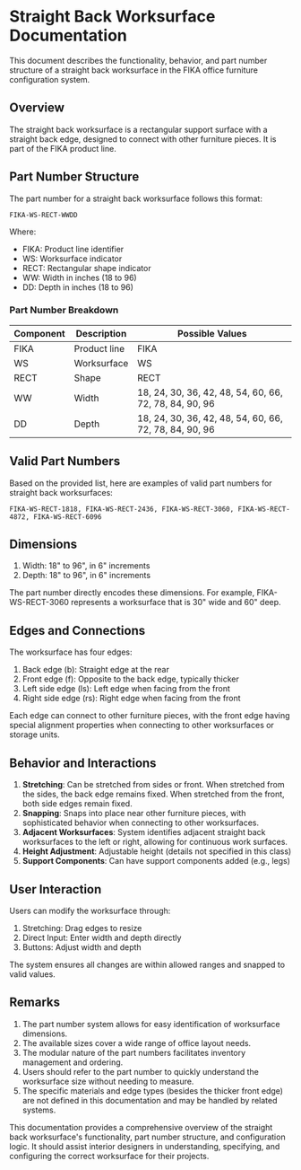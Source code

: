 # Straight Back Worksurface Documentation

This document describes the functionality, behavior, and part number structure of a straight back worksurface in the FIKA office furniture configuration system.

## Overview

The straight back worksurface is a rectangular support surface with a straight back edge, designed to connect with other furniture pieces. It is part of the FIKA product line.

## Part Number Structure

The part number for a straight back worksurface follows this format:

```
FIKA-WS-RECT-WWDD
```

Where:
- FIKA: Product line identifier
- WS: Worksurface indicator
- RECT: Rectangular shape indicator
- WW: Width in inches (18 to 96)
- DD: Depth in inches (18 to 96)

### Part Number Breakdown

| Component | Description | Possible Values |
|-----------|-------------|-----------------|
| FIKA      | Product line | FIKA |
| WS        | Worksurface | WS |
| RECT      | Shape       | RECT |
| WW        | Width       | 18, 24, 30, 36, 42, 48, 54, 60, 66, 72, 78, 84, 90, 96 |
| DD        | Depth       | 18, 24, 30, 36, 42, 48, 54, 60, 66, 72, 78, 84, 90, 96 |

## Valid Part Numbers

Based on the provided list, here are examples of valid part numbers for straight back worksurfaces:

```
FIKA-WS-RECT-1818, FIKA-WS-RECT-2436, FIKA-WS-RECT-3060, FIKA-WS-RECT-4872, FIKA-WS-RECT-6096
```

## Dimensions

1. Width: 18" to 96", in 6" increments
2. Depth: 18" to 96", in 6" increments

The part number directly encodes these dimensions. For example, FIKA-WS-RECT-3060 represents a worksurface that is 30" wide and 60" deep.

## Edges and Connections

The worksurface has four edges:

1. Back edge (b): Straight edge at the rear
2. Front edge (f): Opposite to the back edge, typically thicker
3. Left side edge (ls): Left edge when facing from the front
4. Right side edge (rs): Right edge when facing from the front

Each edge can connect to other furniture pieces, with the front edge having special alignment properties when connecting to other worksurfaces or storage units.

## Behavior and Interactions

1. **Stretching**: Can be stretched from sides or front. When stretched from the sides, the back edge remains fixed. When stretched from the front, both side edges remain fixed.
2. **Snapping**: Snaps into place near other furniture pieces, with sophisticated behavior when connecting to other worksurfaces.
3. **Adjacent Worksurfaces**: System identifies adjacent straight back worksurfaces to the left or right, allowing for continuous work surfaces.
4. **Height Adjustment**: Adjustable height (details not specified in this class)
5. **Support Components**: Can have support components added (e.g., legs)

## User Interaction

Users can modify the worksurface through:

1. Stretching: Drag edges to resize
2. Direct Input: Enter width and depth directly
3. Buttons: Adjust width and depth

The system ensures all changes are within allowed ranges and snapped to valid values.

## Remarks

1. The part number system allows for easy identification of worksurface dimensions.
2. The available sizes cover a wide range of office layout needs.
3. The modular nature of the part numbers facilitates inventory management and ordering.
4. Users should refer to the part number to quickly understand the worksurface size without needing to measure.
5. The specific materials and edge types (besides the thicker front edge) are not defined in this documentation and may be handled by related systems.

This documentation provides a comprehensive overview of the straight back worksurface's functionality, part number structure, and configuration logic. It should assist interior designers in understanding, specifying, and configuring the correct worksurface for their projects.